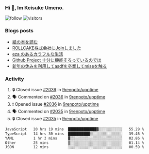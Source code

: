 ### Hi 👋, Im Keisuke Umeno.

<!--
**9renpoto/9renpoto** is a ✨ _special_ ✨ repository because its `README.md` (this file) appears on your GitHub profile.

Here are some ideas to get you started:

- 🔭 I’m currently working on ...
- 🌱 I’m currently learning ...
- 👯 I’m looking to collaborate on ...
- 🤔 I’m looking for help with ...
- 💬 Ask me about ...
- 📫 How to reach me: ...
- 😄 Pronouns: ...
- ⚡ Fun fact: ...
-->

![follow](https://img.shields.io/github/followers/9renpoto?label=Follow&style=social)
![visitors](https://komarev.com/ghpvc/?username=9renpoto&label=Profile%20views&color=0e75b6&style=flat)

### Blogs posts

<!-- BLOG-POST-LIST:START -->
- [紙の本を読む](https://9renpoto.win/entry/2024/02/25/reading-papar-book)
- [ROLLCAKE株式会社にJoinしました](https://9renpoto.win/entry/2024/02/11/join)
- [eza のあるカラフルな生活](https://9renpoto.win/entry/2024/02/01/eza)
- [Github Project 十分に機能そろっているのでは](https://9renpoto.win/entry/2024/01/14/gh-projects)
- [新年の休みを利用してasdfを卒業してmiseを触る](https://9renpoto.win/entry/2024/01/07/mise)
<!-- BLOG-POST-LIST:END -->

### Activity

<!--START_SECTION:activity-->
1. 🔒 Closed issue [#2036](https://github.com/9renpoto/upptime/issues/2036) in [9renpoto/upptime](https://github.com/9renpoto/upptime)
2. 🗣 Commented on [#2036](https://github.com/9renpoto/upptime/issues/2036#issuecomment-2031702101) in [9renpoto/upptime](https://github.com/9renpoto/upptime)
3. ❗ Opened issue [#2036](https://github.com/9renpoto/upptime/issues/2036) in [9renpoto/upptime](https://github.com/9renpoto/upptime)
4. 🗣 Commented on [#2035](https://github.com/9renpoto/upptime/issues/2035#issuecomment-2031664483) in [9renpoto/upptime](https://github.com/9renpoto/upptime)
5. 🔒 Closed issue [#2035](https://github.com/9renpoto/upptime/issues/2035) in [9renpoto/upptime](https://github.com/9renpoto/upptime)
<!--END_SECTION:activity-->

<!--START_SECTION:waka-->

```txt
JavaScript   20 hrs 19 mins  █████████████▓░░░░░░░░░░░   55.29 %
TypeScript   14 hrs 30 mins  ██████████░░░░░░░░░░░░░░░   39.46 %
YAML         1 hr 3 mins     ▓░░░░░░░░░░░░░░░░░░░░░░░░   02.86 %
Other        25 mins         ▒░░░░░░░░░░░░░░░░░░░░░░░░   01.14 %
JSON         12 mins         ░░░░░░░░░░░░░░░░░░░░░░░░░   00.59 %
```

<!--END_SECTION:waka-->
